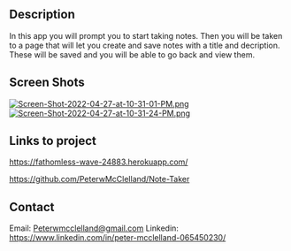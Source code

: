 ## Description 
In this app you will prompt you to start taking notes. Then you will 
be taken to a page that will let you create and save notes with a title and
decription. These will be saved and you will be able to go back and view them.

## Screen Shots
[![Screen-Shot-2022-04-27-at-10-31-01-PM.png](https://i.postimg.cc/qMsFc3Z8/Screen-Shot-2022-04-27-at-10-31-01-PM.png)](https://postimg.cc/vcmXbcyB)
[![Screen-Shot-2022-04-27-at-10-31-24-PM.png](https://i.postimg.cc/rwW5R1nk/Screen-Shot-2022-04-27-at-10-31-24-PM.png)](https://postimg.cc/bZyZKtfC)

## Links to project

https://fathomless-wave-24883.herokuapp.com/

https://github.com/PeterwMcClelland/Note-Taker

## Contact
Email: Peterwmcclelland@gmail.com
Linkedin: https://www.linkedin.com/in/peter-mcclelland-065450230/